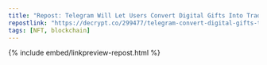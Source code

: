 ```yaml
---
title: "Repost: Telegram Will Let Users Convert Digital Gifts Into Tradable TON NFTs - Decrypt"
repostlink: "https://decrypt.co/299477/telegram-convert-digital-gifts-ton-nfts"
tags: [NFT, blockchain]
---
```


{% include embed/linkpreview-repost.html %}
